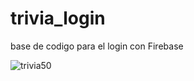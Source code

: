 # trivia_login
base de codigo para el login con Firebase


![trivia50](https://user-images.githubusercontent.com/53352272/120716476-7b72de80-c49c-11eb-9468-fb024383cc4a.png)

